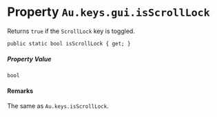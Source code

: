 # Property `Au.keys.gui.isScrollLock`

Returns `true` if the `ScrollLock` key is toggled.

```
public static bool isScrollLock { get; }
```

##### Property Value

`bool`

#### Remarks

The same as `Au.keys.isScrollLock`.